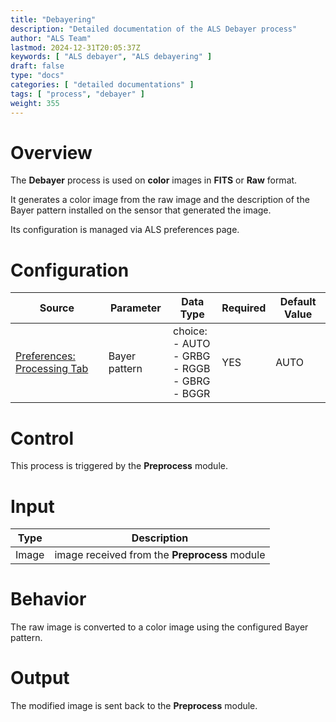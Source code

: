 ```yaml
---
title: "Debayering"
description: "Detailed documentation of the ALS Debayer process"
author: "ALS Team"
lastmod: 2024-12-31T20:05:37Z
keywords: [ "ALS debayer", "ALS debayering" ]
draft: false
type: "docs"
categories: [ "detailed documentations" ]
tags: [ "process", "debayer" ]
weight: 355
---
```


# Overview

The **Debayer** process is used on **color** images in **FITS** or **Raw** format.

It generates a color image from the raw image and the description of the Bayer pattern installed on the sensor that
generated the image.

Its configuration is managed via ALS preferences page.

# Configuration

| Source                                                                  | Parameter     | Data Type | Required | Default Value |
|-------------------------------------------------------------------------|---------------|-----------|----------|---------------|
| [Preferences: Processing Tab](../../../userguide/preferences/processing/#debayer) | Bayer pattern | choice: <br>- AUTO<br>- GRBG<br>- RGGB<br>- GBRG<br>- BGGR | YES      | AUTO          |


# Control

This process is triggered by the **Preprocess** module.

# Input

| Type  | Description                                   |
|-------|-----------------------------------------------|
| Image | image received from the **Preprocess** module |

# Behavior

The raw image is converted to a color image using the configured Bayer pattern.

# Output

The modified image is sent back to the **Preprocess** module.